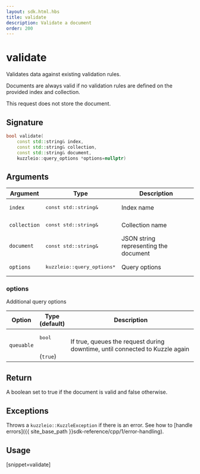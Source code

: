 ```yaml
---
layout: sdk.html.hbs
title: validate
description: Validate a document
order: 200
---
```


# validate

Validates data against existing validation rules.

Documents are always valid if no validation rules are defined on the provided index and collection.

This request does not store the document.


## Signature

```cpp
bool validate(
    const std::string& index,
    const std::string& collection,
    const std::string& document,
    kuzzleio::query_options *options=nullptr)
```

## Arguments

| Argument | Type | Description |
| --- | --- | --- |
| `index` | <pre>const std::string&</pre> | Index name |
| `collection` | <pre>const std::string&</pre> | Collection name |
| `document` | <pre>const std::string&</pre> | JSON string representing the document |
| `options` | <pre>kuzzleio::query_options\*</pre> | Query options |

### options

Additional query options

| Option | Type<br/>(default) | Description |
| ------ | -------------- | ----------- |
| `queuable` | <pre>bool</pre><br/>(`true`) | If true, queues the request during downtime, until connected to Kuzzle again  |

## Return

A boolean set to true if the document is valid and false otherwise.

## Exceptions

Throws a `kuzzleio::KuzzleException` if there is an error. See how to [handle errors]({{ site_base_path }}sdk-reference/cpp/1/error-handling).

## Usage

[snippet=validate]
